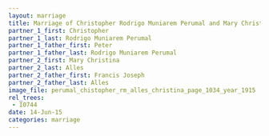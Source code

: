 ```yaml
---
layout: marriage
title: Marriage of Christopher Rodrigo Muniarem Perumal and Mary Christina Alles
partner_1_first: Christopher
partner_1_last: Rodrigo Muniarem Perumal
partner_1_father_first: Peter
partner_1_father_last: Rodrigo Muniarem Perumal
partner_2_first: Mary Christina
partner_2_last: Alles
partner_2_father_first: Francis Joseph
partner_2_father_last: Alles
image_file: perumal_chistopher_rm_alles_christina_page_1034_year_1915
rel_trees:
 - I0744
date: 14-Jun-15
categories: marriage
---
```


